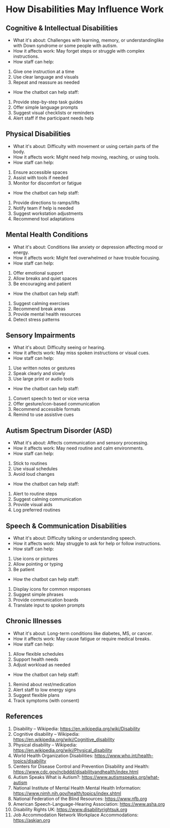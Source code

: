 # How Disabilities May Influence Work

## Cognitive & Intellectual Disabilities
* What it's about: Challenges with learning, memory, or understandinglike with Down syndrome or some people with autism.
* How it affects work: May forget steps or struggle with complex instructions.
* How staff can help:
1. Give one instruction at a time
2.	Use clear language and visuals
3.	Repeat and reassure as needed
* How the chatbot can help staff:
1.	Provide step-by-step task guides
2.	Offer simple language prompts
3.	Suggest visual checklists or reminders
4.	Alert staff if the participant needs help

## Physical Disabilities
* What it's about: Difficulty with movement or using certain parts of the body.
* How it affects work: Might need help moving, reaching, or using tools.
* How staff can help:
1.	Ensure accessible spaces
2.	Assist with tools if needed
3.	Monitor for discomfort or fatigue
* How the chatbot can help staff:
1.	Provide directions to ramps/lifts
2.	Notify team if help is needed
3.	Suggest workstation adjustments
4.	Recommend tool adaptations


## Mental Health Conditions
* What it's about: Conditions like anxiety or depression affecting mood or energy.
* How it affects work: Might feel overwhelmed or have trouble focusing.
* How staff can help:
1.	Offer emotional support
2.	Allow breaks and quiet spaces
3.	Be encouraging and patient
* How the chatbot can help staff:
1.	Suggest calming exercises
2.	Recommend break areas
3.	Provide mental health resources
4.	Detect stress patterns

## Sensory Impairments
* What it's about: Difficulty seeing or hearing.
* How it affects work: May miss spoken instructions or visual cues.
* How staff can help:
1.	Use written notes or gestures
2.	Speak clearly and slowly
3.	Use large print or audio tools
* How the chatbot can help staff:
1.	Convert speech to text or vice versa
2.	Offer gesture/icon-based communication
3.	Recommend accessible formats
4.	Remind to use assistive cues


## Autism Spectrum Disorder (ASD)
* What it's about: Affects communication and sensory processing.
* How it affects work: May need routine and calm environments.
* How staff can help:
1.	Stick to routines
2.	Use visual schedules
3.  Avoid loud changes
* How the chatbot can help staff:
1.	Alert to routine steps
2.	Suggest calming communication
3.	Provide visual aids
4.  Log preferred routines
	
## Speech & Communication Disabilities
* What it's about: Difficulty talking or understanding speech.
* How it affects work: May struggle to ask for help or follow instructions.
* How staff can help:
1.	Use icons or pictures
2.	Allow pointing or typing
3.	Be patient
* How the chatbot can help staff:
1.	Display icons for common responses
2.	Suggest simple phrases
3.	Provide communication boards
4.	Translate input to spoken prompts

## Chronic Illnesses
* What it's about: Long-term conditions like diabetes, MS, or cancer.
* How it affects work: May cause fatigue or require medical breaks.
* How staff can help:
1.	Allow flexible schedules
2.	Support health needs
3.	Adjust workload as needed
* How the chatbot can help staff:
1.	Remind about rest/medication
2.	Alert staff to low energy signs
3.	Suggest flexible plans
4.	Track symptoms (with consent)

## References
1. Disability – Wikipedia: https://en.wikipedia.org/wiki/Disability
2. Cognitive disability – Wikipedia: https://en.wikipedia.org/wiki/Cognitive_disability
3. Physical disability – Wikipedia: https://en.wikipedia.org/wiki/Physical_disability
4. World Health Organization  Disabilities: https://www.who.int/health-topics/disability
5. Centers for Disease Control and Prevention  Disability and Health: https://www.cdc.gov/ncbddd/disabilityandhealth/index.html
6. Autism Speaks  What is Autism?: https://www.autismspeaks.org/what-autism
7. National Institute of Mental Health  Mental Health Information: https://www.nimh.nih.gov/health/topics/index.shtml
8. National Federation of the Blind  Resources: https://www.nfb.org
9. American Speech-Language-Hearing Association: https://www.asha.org
10. Disability Rights UK: https://www.disabilityrightsuk.org
11. Job Accommodation Network  Workplace Accommodations: https://askjan.org








